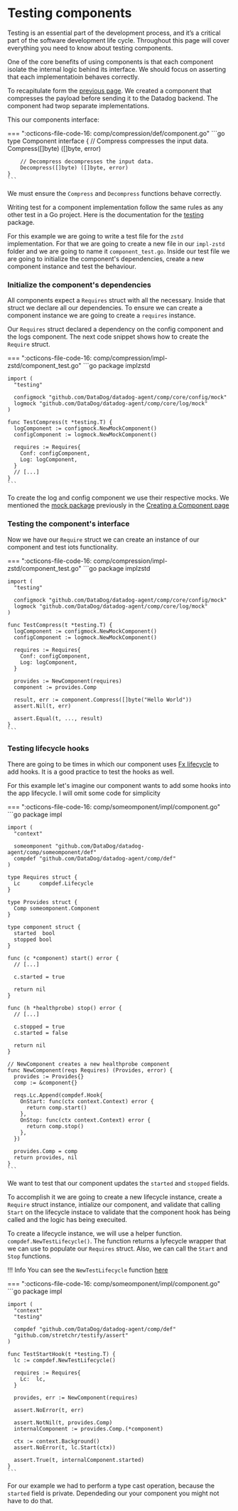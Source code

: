 # Testing components

Testing is an essential part of the development process, and it’s a critical part of the software development life cycle. Throughout this page will cover everything you need to know about testing components.

One of the core benefits of using components is that each component isolate the internal logic behind its interface. We should focus on asserting that each implementatioin behaves correctly. 

To recapitulate form the [previous page](creating-components.md). We created a component that compresses the payload before sending it to the Datadog backend. The component had twop separate implementations.

This our components interface:

=== ":octicons-file-code-16: comp/compression/def/component.go"
    ```go
    type Component interface {
        // Compress compresses the input data.
        Compress([]byte) ([]byte, error)

        // Decompress decompresses the input data.
        Decompress([]byte) ([]byte, error)
    }
    ```

We must ensure the `Compress` and `Decompress` functions behave correctly. 

Writing test for a component implementation follow the same rules as any other test in a Go project. Here is the documentation for the [testing](https://pkg.go.dev/testing) package.

For this example we are going to write a test file for the `zstd` implementation. For that we are going to create a new file in our `impl-zstd` folder and we are going to name it `component_test.go`. Inside our test file we are going to initialize the component's dependencies, create a new component instance and test the behaviour.

### Initialize the component's dependencies

All components expect a `Requires` struct with all the necessary. Inside that struct we declare all our dependencies. To ensure we can create a component instance we are going to create a `requires` instance. 

Our `Requires` struct declared a dependency on the config component and the logs component. The next code snippet shows how to create the `Require` struct.

=== ":octicons-file-code-16: comp/compression/impl-zstd/component_test.go"
    ```go
    package implzstd
    
    import (
      "testing"

      configmock "github.com/DataDog/datadog-agent/comp/core/config/mock"
      logmock "github.com/DataDog/datadog-agent/comp/core/log/mock"
    )
    
    func TestCompress(t *testing.T) {
      logComponent := configmock.NewMockComponent()
      configComponent := logmock.NewMockComponent()
      
      requires := Requires{
        Conf: configComponent,
        Log: logComponent,
      }
      // [...]
    }
    ```
    
To create the log and config component we use their respective mocks. We mentioned the [mock package](creating-components.md#the-mock-folder) previously in the [Creating a Component page](creating-components.md)
    

### Testing the component's interface

Now we have our `Require` struct we can create an instance of our component and test iots functionality.

=== ":octicons-file-code-16: comp/compression/impl-zstd/component_test.go"
    ```go
    package implzstd
    
    import (
      "testing"

      configmock "github.com/DataDog/datadog-agent/comp/core/config/mock"
      logmock "github.com/DataDog/datadog-agent/comp/core/log/mock"
    )
    
    func TestCompress(t *testing.T) {
      logComponent := configmock.NewMockComponent()
      configComponent := logmock.NewMockComponent()
      
      requires := Requires{
        Conf: configComponent,
        Log: logComponent,
      }
      
      provides := NewComponent(requires)
      component := provides.Comp
      
      result, err := component.Compress([]byte("Hello World"))
      assert.Nil(t, err)
  
      assert.Equal(t, ..., result)
    }
    ```

### Testing lifecycle hooks

There are going to be times in which our component uses [Fx lifecycle](fx.md#lifecycle) to add hooks. It is a good practice to test the hooks as well. 

For this example let's imagine our component wants to add some hooks into the app lifecycle. I will omit some code for simplicity

=== ":octicons-file-code-16: comp/someomponent/impl/component.go"
    ```go
    package impl

    import (
      "context"
      
      someomponent "github.com/DataDog/datadog-agent/comp/someomponent/def"
      compdef "github.com/DataDog/datadog-agent/comp/def"
    )

    type Requires struct {
      Lc      compdef.Lifecycle
    }

    type Provides struct {
      Comp someomponent.Component
    }

    type component struct {
      started  bool
      stopped bool
    }

    func (c *component) start() error {
      // [...]
      
      c.started = true

      return nil
    }

    func (h *healthprobe) stop() error {
      // [...]
      
      c.stopped = true
      c.started = false

      return nil
    }

    // NewComponent creates a new healthprobe component
    func NewComponent(reqs Requires) (Provides, error) {
      provides := Provides{}
      comp := &component{}

      reqs.Lc.Append(compdef.Hook{
        OnStart: func(ctx context.Context) error {
          return comp.start()
        },
        OnStop: func(ctx context.Context) error {
          return comp.stop()
        },
      })

      provides.Comp = comp
      return provides, nil
    }
    ```

We want to test that our component updates the `started` and `stopped` fields. 

To accomplish it we are going to create a new lifecycle instance, create a `Require` struct instance, intialize our component, and validate that calling `Start` on the lifecycle instace to validate that the component hook has being called and the logic has being execuited.

To create a lifecycle instance, we will use a helper function. `compdef.NewTestLifecycle()`. The function returns a lyfecycle wrapper that we can use to populate our `Requires` struct. Also, we can  call the `Start` and `Stop` functions.

!!! Info 
    <!-- TODO add link to NewTestLifecycle function once this PR https://github.com/DataDog/datadog-agent/pull/25184 is merged-->
    You can see the `NewTestLifecycle` function [here]()

=== ":octicons-file-code-16: comp/someomponent/impl/component.go"
    ```go
    package impl

    import (
      "context"
      "testing"

      compdef "github.com/DataDog/datadog-agent/comp/def"
      "github.com/stretchr/testify/assert"
    )

    func TestStartHook(t *testing.T) {
      lc := compdef.NewTestLifecycle()
      
      requires := Requires{
        Lc:  lc,
      }

      provides, err := NewComponent(requires)

      assert.NoError(t, err)

      assert.NotNil(t, provides.Comp)
      internalComponent := provides.Comp.(*component)

      ctx := context.Background()
      assert.NoError(t, lc.Start(ctx))

      assert.True(t, internalComponent.started)
    }
    ```
    
For our example we had to perform a type cast operation, because the `started` field is private. Dependeding our your component you might not have to do that.